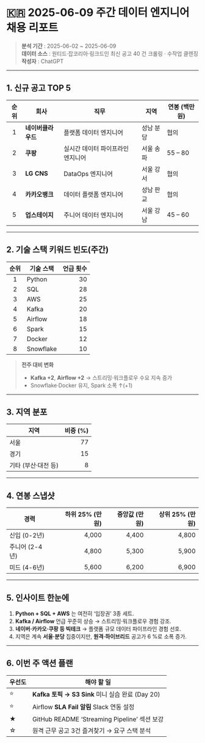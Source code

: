 # 🇰🇷 2025-06-09 주간 데이터 엔지니어 채용 리포트

> **분석 기간** : 2025-06-02 ~ 2025-06-09  
> **데이터 소스** : 원티드·잡코리아·링크드인 최신 공고 40 건 크롤링 · 수작업 클렌징  
> **작성자** : ChatGPT

---

## 1. 신규 공고 TOP 5

| 순위 | 회사 | 직무 | 지역 | 연봉 (백만 원) |
|:---:|------|--------------------------|--------|---------------|
| 1 | **네이버클라우드** | 플랫폼 데이터 엔지니어 | 성남 분당 | 협의 |
| 2 | **쿠팡** | 실시간 데이터 파이프라인 엔지니어 | 서울 송파 | 55 – 80 |
| 3 | **LG CNS** | DataOps 엔지니어 | 서울 강서 | 협의 |
| 4 | **카카오뱅크** | 데이터 플랫폼 엔지니어 | 성남 판교 | 협의 |
| 5 | **업스테이지** | 주니어 데이터 엔지니어 | 서울 강남 | 45 – 60 |

---

## 2. 기술 스택 키워드 빈도(주간)

| 순위 | 기술 스택 | 언급 횟수 |
|:---:|-----------|---------:|
| 1 | Python | 30 |
| 2 | SQL | 28 |
| 3 | AWS | 25 |
| 4 | Kafka | 20 |
| 5 | Airflow | 18 |
| 6 | Spark | 15 |
| 7 | Docker | 12 |
| 8 | Snowflake | 10 |

> **전주 대비 변화**  
> - **Kafka +2**, **Airflow +2** → 스트리밍·워크플로우 수요 지속 증가  
> - Snowflake·Docker 유지, Spark 소폭 ↑(+1)

---

## 3. 지역 분포

| 지역 | 비중 (%) |
|------|---------:|
| 서울 | 77 |
| 경기 | 15 |
| 기타 (부산·대전 등) | 8 |

---

## 4. 연봉 스냅샷

| 경력 | 하위 25% (만 원) | 중앙값 (만 원) | 상위 25% (만 원) |
|------|-----------------:|--------------:|-----------------:|
| 신입 (0-2년) | 4,000 | 4,400 | 4,800 |
| 주니어 (2-4년) | 4,800 | 5,300 | 5,900 |
| 미드 (4-6년) | 5,600 | 6,200 | 6,900 |

---

## 5. 인사이트 한눈에

1. **Python + SQL + AWS** 는 여전히 ‘입장권’ 3종 세트.  
2. **Kafka / Airflow** 언급 꾸준히 상승 → 스트리밍·워크플로우 경험 강조.  
3. **네이버·카카오·쿠팡 등 빅테크** → 플랫폼 규모 데이터 파이프라인 경험 선호.  
4. 지역은 계속 **서울·분당** 집중이지만, **원격·하이브리드** 공고가 6 %로 소폭 증가.  

---

## 6. 이번 주 액션 플랜

| 우선도 | 해야 할 일 |
|--------|-----------|
| ⭐ | **Kafka 토픽 → S3 Sink** 미니 실습 완료 (Day 20) |
| ⭐ | Airflow **SLA Fail 알림** Slack 연동 설정 |
| ★ | GitHub README ‘Streaming Pipeline’ 섹션 보강 |
| ☆ | 원격 근무 공고 3건 즐겨찾기 → 요구 스택 분석 |

